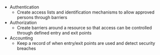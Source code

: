 - Authentication
    - Create access lists and identification mechanisms to allow approved persons through barriers
- Authorization
    - Create barriers around a resource so that access can be controlled through defined entry and exit points
- Accounting
    - Keep a record of when entry/exit points are used and detect security breaches
